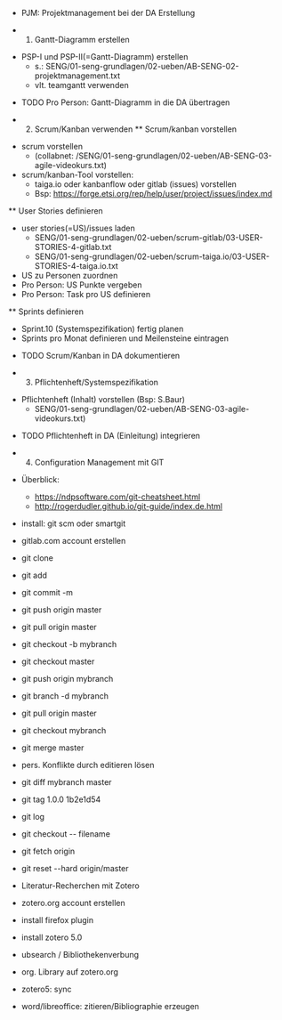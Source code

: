 * PJM: Projektmanagement bei der DA Erstellung


* 1. Gantt-Diagramm erstellen
- PSP-I und PSP-II(=Gantt-Diagramm) erstellen
  - s.: SENG/01-seng-grundlagen/02-ueben/AB-SENG-02-projektmanagement.txt
  - vlt. teamgantt verwenden
* TODO Pro Person: Gantt-Diagramm in die DA übertragen

* 2. Scrum/Kanban verwenden
** Scrum/kanban vorstellen
- scrum vorstellen 
  - (collabnet: /SENG/01-seng-grundlagen/02-ueben/AB-SENG-03-agile-videokurs.txt)
- scrum/kanban-Tool vorstellen:
  - taiga.io oder kanbanflow oder gitlab (issues) vorstellen
  - Bsp: https://forge.etsi.org/rep/help/user/project/issues/index.md

** User Stories definieren
- user stories(=US)/issues laden
  - SENG/01-seng-grundlagen/02-ueben/scrum-gitlab/03-USER-STORIES-4-gitlab.txt
  - SENG/01-seng-grundlagen/02-ueben/scrum-taiga.io/03-USER-STORIES-4-taiga.io.txt
- US zu Personen zuordnen
- Pro Person: US Punkte vergeben
- Pro Person: Task pro US definieren

** Sprints definieren
- Sprint.10 (Systemspezifikation) fertig planen
- Sprints pro Monat definieren und Meilensteine eintragen

* TODO Scrum/Kanban in DA dokumentieren 

* 3. Pflichtenheft/Systemspezifikation
- Pflichtenheft (Inhalt) vorstellen (Bsp: S.Baur)
  - SENG/01-seng-grundlagen/02-ueben/AB-SENG-03-agile-videokurs.txt)
* TODO Pflichtenheft in DA (Einleitung) integrieren


* 4. Configuration Management mit GIT
- Überblick:
  - https://ndpsoftware.com/git-cheatsheet.html
  - http://rogerdudler.github.io/git-guide/index.de.html

- install: git scm oder smartgit
- gitlab.com account erstellen


* git clone
* git add
* git commit -m
* git push origin master
* git pull origin master

* git checkout -b mybranch
* git checkout master
* git push origin mybranch
* git branch -d mybranch

* git pull origin master
* git checkout mybranch
* git merge master
* pers. Konflikte durch editieren lösen
* git diff mybranch master

* git tag 1.0.0 1b2e1d54
* git log

* git checkout -- filename

* git fetch origin
* git reset --hard origin/master



* Literatur-Recherchen mit Zotero
* zotero.org account erstellen
* install firefox plugin
* install zotero 5.0
* ubsearch / Bibliothekenverbung
* org. Library auf zotero.org
* zotero5: sync
* word/libreoffice: zitieren/Bibliographie erzeugen
